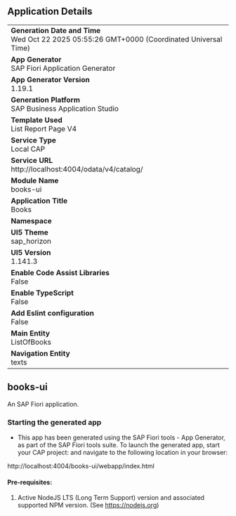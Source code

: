 ## Application Details
|               |
| ------------- |
|**Generation Date and Time**<br>Wed Oct 22 2025 05:55:26 GMT+0000 (Coordinated Universal Time)|
|**App Generator**<br>SAP Fiori Application Generator|
|**App Generator Version**<br>1.19.1|
|**Generation Platform**<br>SAP Business Application Studio|
|**Template Used**<br>List Report Page V4|
|**Service Type**<br>Local CAP|
|**Service URL**<br>http://localhost:4004/odata/v4/catalog/|
|**Module Name**<br>books-ui|
|**Application Title**<br>Books|
|**Namespace**<br>|
|**UI5 Theme**<br>sap_horizon|
|**UI5 Version**<br>1.141.3|
|**Enable Code Assist Libraries**<br>False|
|**Enable TypeScript**<br>False|
|**Add Eslint configuration**<br>False|
|**Main Entity**<br>ListOfBooks|
|**Navigation Entity**<br>texts|

## books-ui

An SAP Fiori application.

### Starting the generated app

-   This app has been generated using the SAP Fiori tools - App Generator, as part of the SAP Fiori tools suite.  To launch the generated app, start your CAP project:  and navigate to the following location in your browser:

http://localhost:4004/books-ui/webapp/index.html

#### Pre-requisites:

1. Active NodeJS LTS (Long Term Support) version and associated supported NPM version.  (See https://nodejs.org)


